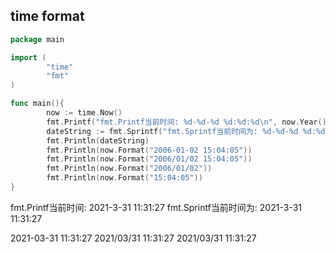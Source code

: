## time format
```go
package main

import (
        "time"
        "fmt"
)

func main(){
        now := time.Now()
        fmt.Printf("fmt.Printf当前时间: %d-%d-%d %d:%d:%d\n", now.Year(), now.Month(), now.Day(), now.Hour(), now.Minute(), now.Second())
        dateString := fmt.Sprintf("fmt.Sprintf当前时间为: %d-%d-%d %d:%d:%d\n",now.Year(),now.Month(),now.Day(),now.Hour(),now.Minute(),now.Second())
        fmt.Println(dateString)
        fmt.Println(now.Format("2006-01-02 15:04:05"))
        fmt.Println(now.Format("2006/01/02 15:04:05"))
        fmt.Println(now.Format("2006/01/02"))
        fmt.Println(now.Format("15:04:05"))
}
```
fmt.Printf当前时间: 2021-3-31 11:31:27
fmt.Sprintf当前时间为: 2021-3-31 11:31:27

2021-03-31 11:31:27
2021/03/31 11:31:27
2021/03/31
11:31:27

